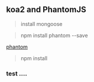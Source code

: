 ## koa2 and PhantomJS

> install mongoose

> npm install phantom --save

[phantom](https://github.com/amir20/phantomjs-node)


> npm install

###  test ....


